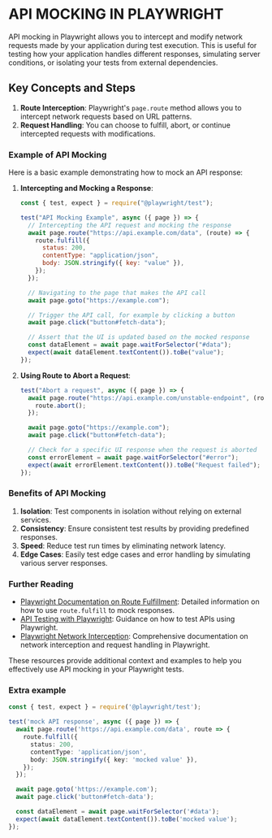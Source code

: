 # API MOCKING IN PLAYWRIGHT

API mocking in Playwright allows you to intercept and modify network requests made by your application during test execution. This is useful for testing how your application handles different responses, simulating server conditions, or isolating your tests from external dependencies.

## Key Concepts and Steps

1. **Route Interception**: Playwright's `page.route` method allows you to intercept network requests based on URL patterns.
2. **Request Handling**: You can choose to fulfill, abort, or continue intercepted requests with modifications.

### Example of API Mocking

Here is a basic example demonstrating how to mock an API response:

1. **Intercepting and Mocking a Response**:

   ```javascript
   const { test, expect } = require("@playwright/test");

   test("API Mocking Example", async ({ page }) => {
     // Intercepting the API request and mocking the response
     await page.route("https://api.example.com/data", (route) => {
       route.fulfill({
         status: 200,
         contentType: "application/json",
         body: JSON.stringify({ key: "value" }),
       });
     });

     // Navigating to the page that makes the API call
     await page.goto("https://example.com");

     // Trigger the API call, for example by clicking a button
     await page.click("button#fetch-data");

     // Assert that the UI is updated based on the mocked response
     const dataElement = await page.waitForSelector("#data");
     expect(await dataElement.textContent()).toBe("value");
   });
   ```

2. **Using Route to Abort a Request**:

   ```javascript
   test("Abort a request", async ({ page }) => {
     await page.route("https://api.example.com/unstable-endpoint", (route) => {
       route.abort();
     });

     await page.goto("https://example.com");
     await page.click("button#fetch-data");

     // Check for a specific UI response when the request is aborted
     const errorElement = await page.waitForSelector("#error");
     expect(await errorElement.textContent()).toBe("Request failed");
   });
   ```

### Benefits of API Mocking

1. **Isolation**: Test components in isolation without relying on external services.
2. **Consistency**: Ensure consistent test results by providing predefined responses.
3. **Speed**: Reduce test run times by eliminating network latency.
4. **Edge Cases**: Easily test edge cases and error handling by simulating various server responses.

### Further Reading

- [Playwright Documentation on Route Fulfillment](https://playwright.dev/docs/network#routefulfill): Detailed information on how to use `route.fulfill` to mock responses.
- [API Testing with Playwright](https://playwright.dev/docs/test-api): Guidance on how to test APIs using Playwright.
- [Playwright Network Interception](https://playwright.dev/docs/network): Comprehensive documentation on network interception and request handling in Playwright.

These resources provide additional context and examples to help you effectively use API mocking in your Playwright tests.

### Extra example

```TypeScript
const { test, expect } = require('@playwright/test');

test('mock API response', async ({ page }) => {
  await page.route('https://api.example.com/data', route => {
    route.fulfill({
      status: 200,
      contentType: 'application/json',
      body: JSON.stringify({ key: 'mocked value' }),
    });
  });

  await page.goto('https://example.com');
  await page.click('button#fetch-data');

  const dataElement = await page.waitForSelector('#data');
  expect(await dataElement.textContent()).toBe('mocked value');
});

```

